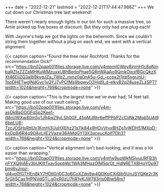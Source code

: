 +++
date = "2022-12-21"
lastmod = "2022-12-21T17:44:47.988Z"
+++
We cut down our Christmas tree last weekend!

There weren't nearly enough lights in our bin for such a massive tree, so Amie picked up five boxes at discount. But they only had one plug each!

With Jaynne's help we got the lights on the behemoth. Since we couldn't string them together without a plug on each end, we went with a vertical alignment.

{{< caption caption="Found the tree near Rochford. Thanks for the recommendation Dick!" src="https://bn02pap001files.storage.live.com/y4mpmlCWpy8jnmH1c8qNmbaRZtxZZZaMHKuWMzuxxUBhBedpPhae5QRnWAaAo9QmkOixsfBGcQkzXXt46EljZQ3aIb9kvqJZa_7Wq2_mmz0a0nA5u-Gd_-ccpx2t1jtp5sgrJnU-1opDHETwglNdGvc1xQYJ7yPCfMs9bqwyO2Hjd9_d-elkvB2q28useZLzSPT?width=1024&height=769&cropmode=none" >}}

{{< caption caption="This is the largest tree we've ever had; 14 feet tall. Making good use of our vault ceiling." src="https://bn02pap001files.storage.live.com/y4m-asOkBaGOGFqSp2Kee1-iMnUWXw80m5y1JR4wZ9yLSh0GF_45qMJRhr6effPPbPZcCiiNk2Mqb5UAl96bpLU8-7zcJOSHsRttUx1KmHj3UuHXEhz21s7jk84x9HOvVtvxBHZg1vWDH51MXqD-kxGp8i6R4q9OAxLIjE2Vazw36AMdGY13X2eceucKoIf7Dh3?width=768&height=1024&cropmode=none" >}}

{{< caption caption="Vertical alignment isn't bad-looking, and it was a lot easier than wrapping." src="https://bn02pap001files.storage.live.com/y4mfw9upWkNSIyuURFB3hnFYXQ9jAEy3bUKlltTxav5opbWc1WA3MHqzOIM5qrOt_HdNRETXBHqYOp97bmj6vJnoz-gI4vo0fGTHEn8kY7H0tI0n0C3oBCoXZdn8w4QDKpCXjQIb5UnJSYQKe2r3KSrGh5Cas1HPNVdGTi_gOxR0zU7hR1yKJW783rts0Blw5Rm?width=768&height=1024&cropmode=none" >}}